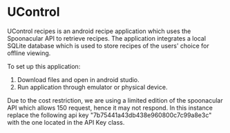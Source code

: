 # UControl

UControl recipes is an android recipe application which uses the Spoonacular API to retrieve recipes. The application integrates a local SQLite database which is used to store recipes of the users' choice for offline viewing.

To set up this application:
 1) Download files and open in android studio.
 2) Run application through emulator or physical device.
 

Due to the cost restriction, we are using a limited edition of the spoonacular API which allows 150 request, hence it may not respond. In this instance replace the following api key "7b75441a43db438e960800c7c99a8e3c" with the one located in the API Key class.  
